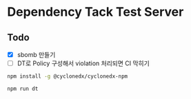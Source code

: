 # Dependency Tack Test Server

## Todo

- [x] sbomb 만들기
- [ ] DT로 Policy 구성해서 violation 처리되면 CI 막히기

```sh
npm install -g @cyclonedx/cyclonedx-npm

npm run dt
```